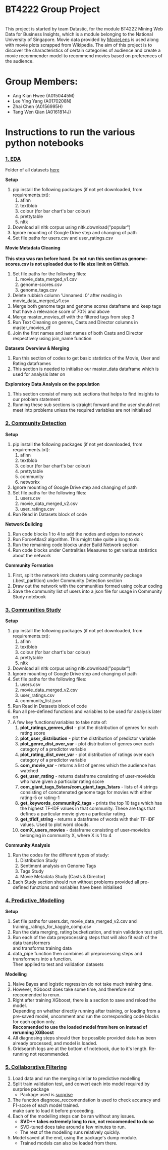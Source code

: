 # BT4222 Group Project
<br>This project is started by team Datastic, for the module BT4222 Mining Web Data for Business Insights, which is a module belonging to the National University of Singapore. Movie data provided by [MovieLens](https://grouplens.org/datasets/movielens/) is used along with movie plots scrapped from Wikipedia. The aim of this project is to discover the characteristics of certain categories of audience and create a movie recommender model to recommend movies based on preferences of the audience.<br>

# Group Members: 
 * Ang Kian Hwee (A0150445M)
 * Lee Ying Yang (A0170208N)
 * Zhai Chen (A0156995H)
 * Tang Wen Qian (A0161814J)

# Instructions to run the various python notebooks
### <ins>1. EDA</ins>

Folder of all datasets [here](https://drive.google.com/drive/folders/1b3UQFcVFEiU9Odrdg_GkU7p03Tv5DHHB?usp=sharing)

__Setup__
1. pip install the following packages (if not yet downloaded, from requirements.txt): 
	1. afinn
	2. textblob
	3. colour (for bar chart's bar colour)
	4. prettytable
	5. nltk
2. Download all nltk corpus using nltk.download("popular")
3. Ignore mounting of Google Drive step and changing of path
4. Set file paths for users.csv and user_ratings.csv

__Movie Metadata Cleaning__
<br><br>__This step was ran before hand. Do not run this section as genome-scores.csv is not uploaded due to file size limit on GitHub.__
1. Set file paths for the following files: 
	1. movie_data_merged_v1.csv
	2. genome-scores.csv
	3. genome_tags.csv
2. Delete rubbish column 'Unnamed: 0' after reading in movie_data_merged_v1.csv 
3. Merge both genome tags and genome scores dataframe and keep tags that have a relevance score of 70% and above
4. Merge master_movies_df with the filtered tags from step 3
4. Run Text Cleaning on genres, Casts and Director columns in master_movies_df 
5. Join the first names and last names of both Casts and Director respectively using join_name function

__Datasets Overview & Merging__
1. Run this section of codes to get basic statistics of the Movie, User and Rating dataframes
2. This section is needed to initialise our master_data dataframe which is used for analysis later on 

__Exploratory Data Analysis on the population__ 
1. This section consist of many sub sections that helps to find insights to our problem statement
2. Running these sub sections is straight forward and the user should not meet into problems unless the required variables are not initialised 

### <ins>2. Community Detection</ins>
__Setup__
1. pip install the following packages (if not yet downloaded, from requirements.txt): 
	1. afinn
	2. textblob
	3. colour (for bar chart's bar colour)
	4. prettytable
	5. community
	6. networkx
2. Ignore mounting of Google Drive step and changing of path
3. Set file paths for the following files: 
	1. users.csv
	2. movie_data_merged_v2.csv 
	3. user_ratings.csv
4. Run Read in Datasets block of code 

__Network Building__
1. Run code blocks 1 to 4 to add the nodes and edges to network 
2. Run ForceAtlas2 algorithm. This might take quite a long to do. 
3. Run the remaining code blocks under Build Network section
4. Run code blocks under Centralities Measures to get various statistics about the network

__Community Formation__
1. First, split the network into clusters using community package (.best_partition) under Community Detection section 
2. Draw out the network with the communities formed using colour coding 
3. Save the community list of users into a json file for usage in Community Study notebook

### <ins>3. Communities Study</ins>
__Setup__
1. pip install the following packages (if not yet downloaded, from requirements.txt): 
	1. afinn
	2. textblob
	3. colour (for bar chart's bar colour)
	4. prettytable
	5. nltk
2. Download all nltk corpus using nltk.download("popular")
3. Ignore mounting of Google Drive step and changing of path
4. Set file paths for the following files:
	1. users.csv 
	2. movie_data_merged_v2.csv
	3. user_ratings.csv
	4. community_list.json
5. Run Read in Datasets block of code 
6. Run all pre-defined functions and variables to be used for analysis later on
7. A few key functions/variables to take note of:
	1. __plot_ratings_genres_dist__ - plot the distribution of genres for each rating score 
	2. __plot_user_distribution__ - plot the distribution of predictor variable 
	3. __plot_genre_dist_over_var__ - plot distribution of genres over each category of a predictor variable 
	4. __plot_rating_dist_over_var__ - plot distribution of ratings over each category of a predictor variable
	5. __com_movie_var__ - returns a list of genres which the audience has watched
	6. __get_user_rating__ - returns dataframe consisting of user-movieIds who have given a particular rating score 
	7. __com_giant_tags_5stars/com_giant_tags_1stars__ - lists of 4 strings consisting of concatenated genome tags for movies with either rating-5 or rating-1
	8. __get_keywords_community2_tags__ - prints the top 10 tags which has the highest TF-IDF values in that community. These are tags that defines a particular movie given a particular rating.
	9. __get_tfidf_string__ - returns a dataframe of words with their TF-IDF values. Used to plot word clouds. 
	10. __comX_users_movies__ - dataframe consisting of user-movieIds belonging in community X, where X is 1 to 4

__Community Analysis__
1. Run the codes for the different types of study:
	1. Distribution Study 
	2. Sentiment analysis on Genome Tags
	3. Tags Study
	4. Movie Metadata Study (Casts & Director)
2. Each Study section should run without problems provided all pre-defined functions and variables have been initialised 

### <ins>4. Predictive_Modelling</ins>
__Setup__
1. Set file paths for users.dat, movie_data_merged_v2.csv and training_ratings_for_kaggle_comp.csv
2. Run the data merging, rating bucketization, and train validation test split.
3. Run each of the data preprocessing steps that will also fit each of the data transformers
<br>and transforms training data
4. data_pipe function then combines all preprocessing steps and transformers into a function.
<br>Then applied to test and validation datasets

__Modelling__
1. Naive Bayes and logistic regression do not take much training time. <br>
2. However, XGboost does take some time, and therefore not reccomended to rerun.<br>
3. Right after training XGboost, there is a section to save and reload the model.<br>
Depending on whether directly running after training, or loading from a pre-saved model, uncomment and run the corresponding code blocks for each option only.<br>
__Reccomended to use the loaded model from here on instead of rerunning XGBoost__<br>
4. All diagnosing steps should then be possible provided data has been already processed, and model is loaded.<br>
5. Gridsearch logs are at the bottom of notebook, due to it's length. Re-running not recommended.

### <ins>5. Collaborative Filtering</ins>
1. Load data and run the merging similar to predictive modelling
2. Split train validation test, and convert each into model required by surprise package
   * Package used is [surprise](http://surpriselib.com/)
3. The function diagnose_reccomendation is used to check accuracy and F1-score of each model trained.<br>
make sure to load it before proceeding.
4. Each of the modelling steps can be ran without any issues.
   * __SVD++ takes extremely long to run, not reccomended to do so__
   * SVD-tuned does take around a few minutes to run.
   * The rest of the modelling runs relatively quickly.
5. Model saved at the end, using the package's dump module.
   * Trained models can also be loaded from there.
